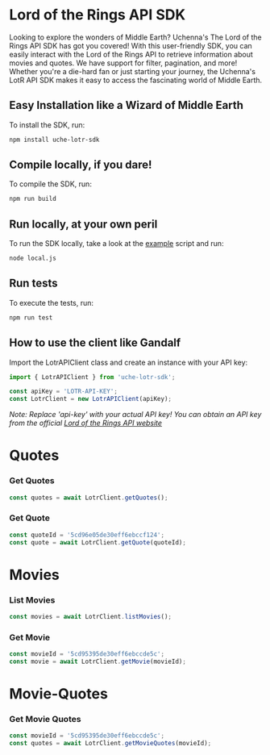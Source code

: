 # Lord of the Rings API SDK

Looking to explore the wonders of Middle Earth? Uchenna's The Lord of the Rings API SDK has got you covered! With this user-friendly SDK, you can easily interact with the Lord of the Rings API to retrieve information about movies and quotes. We have support for filter, pagination, and more! Whether you're a die-hard fan or just starting your journey, the Uchenna's LotR API SDK makes it easy to access the fascinating world of Middle Earth.

## Easy Installation like a Wizard of Middle Earth

To install the SDK, run:

```bash
npm install uche-lotr-sdk
```

## Compile locally, if you dare!

To compile the SDK, run:

```bash
npm run build
```

## Run locally, at your own peril

To run the SDK locally, take a look at the [example](local_run.js) script and run:

```bash
node local.js
```

## Run tests

To execute the tests, run:

```bash
npm run test

```

## How to use the client like Gandalf

Import the LotrAPIClient class and create an instance with your API key:

```typescript
import { LotrAPIClient } from 'uche-lotr-sdk';

const apiKey = 'LOTR-API-KEY';
const LotrClient = new LotrAPIClient(apiKey);
```
*Note: Replace 'api-key' with your actual API key!*
*You can obtain an API key from the official [Lord of the Rings API website](https://the-one-api.dev/)*

# Quotes
### Get Quotes

```typescript
const quotes = await LotrClient.getQuotes();
```

### Get Quote
```typescript
const quoteId = '5cd96e05de30eff6ebccf124';
const quote = await LotrClient.getQuote(quoteId);
```

# Movies
### List Movies

```typescript
const movies = await LotrClient.listMovies();
```

### Get Movie

```typescript
const movieId = '5cd95395de30eff6ebccde5c';
const movie = await LotrClient.getMovie(movieId);
```
# Movie-Quotes
### Get Movie Quotes

```typescript
const movieId = '5cd95395de30eff6ebccde5c';
const quotes = await LotrClient.getMovieQuotes(movieId);
```

